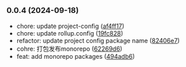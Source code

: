 ## <small>0.0.4 (2024-09-18)</small>

* chore: update project-config ([af4ff17](https://github.com/novlan1/plugin-light/commits/af4ff17))
* chore: update rollup.config ([19fc828](https://github.com/novlan1/plugin-light/commits/19fc828))
* refactor: update project config package name ([82406e7](https://github.com/novlan1/plugin-light/commits/82406e7))
* cohre: 打包发布monorepo ([62269d6](https://github.com/novlan1/plugin-light/commits/62269d6))
* feat: add monorepo packages ([494adb6](https://github.com/novlan1/plugin-light/commits/494adb6))



